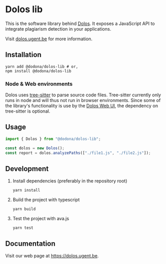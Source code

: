# Dolos lib

This is the software library behind [Dolos](https://dolos.ugent.be). It exposes
a JavaScript API to integrate plagiarism detection in your applications.

Visit [dolos.ugent.be](https://dolos.ugent.be) for more information.

## Installation

```
yarn add @dodona/dolos-lib # or,
npm install @dodona/dolos-lib
```

### Node & Web environments

Dolos uses [tree-sitter](https://www.npmjs.com/package/tree-sitter) to parse
source code files. Tree-sitter currently only runs in node and will thus not
run in browser environments. Since some of the library's functionality is use
by the [Dolos Web UI](https://www.npmjs.com/package/@dodona/dolos-web), the
dependency on tree-sitter is optional.

## Usage

```typescript
import { Dolos } from "@dodona/dolos-lib";

const dolos = new Dolos();
const report = dolos.analyzePaths(["./file1.js", "./file2.js"]);
```

## Development

1. Install dependencies (preferably in the repository root)
    ```
    yarn install
    ```
2. Build the project with typescript
    ```
    yarn build
    ```
3. Test the project with ava.js
    ```
    yarn test
    ```

## Documentation

Visit our web page at <https://dolos.ugent.be>.
